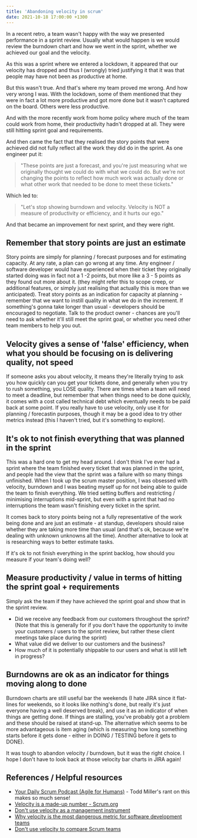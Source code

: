 ```yaml
---
title: 'Abandoning velocity in scrum'
date: 2021-10-18 17:00:00 +1300
---
```


In a recent retro, a team wasn't happy with the way we presented performance in a sprint review. Usually what would happen is we would review the burndown chart and how we went in the sprint, whether we achieved our goal and the velocity.

As this was a sprint where we entered a lockdown, it appeared that our velocity has dropped and thus I (wrongly) tried justifying it that it was that people may have not been as productive at home.

But this wasn't true. And that's where my team proved me wrong. And how very wrong I was. With the lockdown, some of them mentioned that they were in fact a lot more productive and got more done but it wasn't captured on the board. Others were less productive.

And with the more recently work from home policy where much of the team could work from home, their productivity hadn't dropped at all. They were still hitting sprint goal and requirements.

And then came the fact that they realised the story points that were achieved did not fully reflect all the work they did do in the sprint.
As one engineer put it:

> "These points are just a forecast, and you're just measuring what we originally thought we could do with what we could do. But we're not changing the points to reflect how much work was actually done or what other work that needed to be done to meet these tickets."

Which led to:

> "Let's stop showing burndown and velocity. Velocity is NOT a measure of productivity or efficiency, and it hurts our ego."

And that became an improvement for next sprint, and they were right.

## Remember that story points are just an estimate

Story points are simply for planning / forecast purposes and for estimating capacity. At any rate, a plan can go wrong at any time.
Any engineer / software developer would have experienced when their ticket they originally started doing was in fact not a 1 -2 points, but more like a 3 - 5 points as they found out more about it. (they might refer this to scope creep, or additional features, or simply just realising that actually this is more than we anticipated).
Treat story points as an indication for capacity at planning - remember that we want to instill quality in what we do in the increment. If something's gonna take longer than usual - developers should be encouraged to negotiate. Talk to the product owner - chances are you'll need to ask whether it'll still meet the sprint goal, or whether you need other team members to help you out.

## Velocity gives a sense of 'false' efficiency, when what you should be focusing on is delivering quality, not speed

If someone asks you about velocity, it means they're literally trying to ask you how quickly can you get your tickets done, and generally when you try to rush something, you LOSE quality. There are times when a team will need to meet a deadline, but remember that when things need to be done quickly, it comes with a cost called technical debt which eventually needs to be paid back at some point. If you really have to use velocity, only use it for planning / forecastin purposes, though it may be a good idea to try other metrics instead (this I haven't tried, but it's something to explore).

## It's ok to not finish everything that was planned in the sprint

This was a hard one to get my head around. I don't think I've ever had a sprint where the team finished every ticket that was planned in the sprint, and people had the view that the sprint was a failure with so many things unfinished. When I took up the scrum master position, I was obsessed with velocity, burndown and I was beating myself up for not being able to guide the team to finish everything. We tried setting buffers and restricting / minimising interruptions mid-sprint, but even with a sprint that had no interruptions the team wasn't finishing every ticket in the sprint.

It comes back to story points being not a fully representative of the work being done and are just an estimate - at standup, developers should raise whether they are taking more time than usual (and that's ok, because we're dealing with unknown unknowns all the time). Another alternative to look at is researching ways to better estimate tasks.

If it's ok to not finish everything in the sprint backlog, how should you measure if your team's doing well?

## Measure productivity / value in terms of hitting the sprint goal + requirements

Simply ask the team if they have achieved the sprint goal and show that in the sprint review.

- Did we receive any feedback from our customers throughout the sprint? (Note that this is generally for if you don't have the opportunity to invite your customers / users to the sprint review, but rather these client meetings take place during the sprint)
- What value did we deliver to our customers and the business?
- How much of it is potentially shippable to our users and what is still left in progress?

## Burndowns are ok as an indicator for things moving along to done

Burndown charts are still useful bar the weekends (I hate JIRA since it flat-lines for weekends, so it looks like nothing's done, but really it's just everyone having a well deserved break), and use it as an indicator of when things are getting done. If things are stalling, you've probably got a problem and these should be raised at stand-up.
The alternative which seems to be more advantageous is item aging (which is measuring how long something starts before it gets done - either in DOING / TESTING before it gets to DONE).

It was tough to abandon velocity / burndown, but it was the right choice. I hope I don't have to look back at those velocity bar charts in JIRA again!

## References / Helpful resources

- [Your Daily Scrum Podcast (Agile for Humans)](https://www.youtube.com/watch?v=EaNDvNEOMWs) - Todd Miller's rant on this makes so much sense!
- [Velocity is a made-up number - Scrum.org](https://www.scrum.org/resources/blog/velocity-made-number)
- [Don't use velocity as a management instrument](https://www.scrum.org/resources/blog/using-velocity-management-instrument-dont-do-it)
- [Why velocity is the most dangerous metric for software development teams](https://linearb.io/blog/why-agile-velocity-is-the-most-dangerous-metric-for-software-development-teams/)
- [Don't use velocity to compare Scrum teams](https://www.linkedin.com/pulse/dont-use-velocity-compare-scrum-teams-farhan-akbar)
